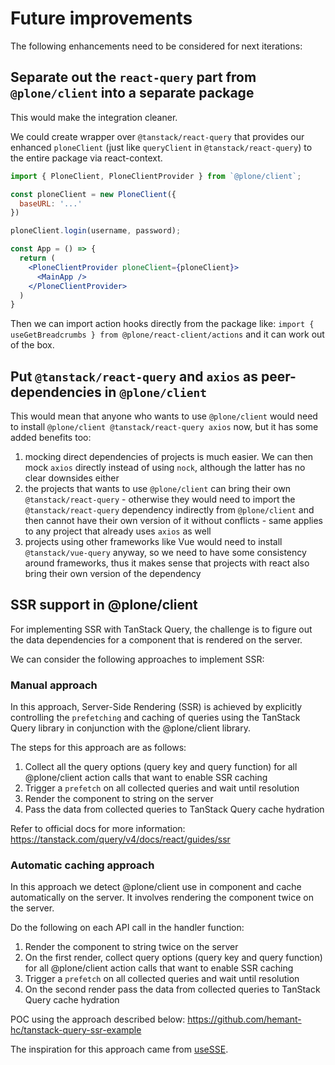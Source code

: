 # Future improvements

The following enhancements need to be considered for next iterations:

## Separate out the `react-query` part from `@plone/client` into a separate package

This would make the integration cleaner.

We could create wrapper over `@tanstack/react-query` that provides our enhanced `ploneClient` (just like `queryClient` in `@tanstack/react-query`) to the entire package via react-context.

```jsx
import { PloneClient, PloneClientProvider } from `@plone/client`;

const ploneClient = new PloneClient({
  baseURL: '...'
})

ploneClient.login(username, password);

const App = () => {
  return (
    <PloneClientProvider ploneClient={ploneClient}>
      <MainApp />
    </PloneClientProvider>
  )
}
```

Then we can import action hooks directly from the package like: `import { useGetBreadcrumbs } from @plone/react-client/actions` and it can work out of the box.

## Put `@tanstack/react-query` and `axios` as peer-dependencies in `@plone/client`

This would mean that anyone who wants to use `@plone/client` would need to install `@plone/client @tanstack/react-query axios` now, but it has some added benefits too:

1. mocking direct dependencies of projects is much easier. We can then mock `axios` directly instead of using `nock`, although the latter has no clear downsides either
2. the projects that wants to use `@plone/client` can bring their own `@tanstack/react-query` - otherwise they would need to import the `@tanstack/react-query` dependency indirectly from `@plone/client` and then cannot have their own version of it without conflicts - same applies to any project that already uses `axios` as well
3. projects using other frameworks like Vue would need to install `@tanstack/vue-query` anyway, so we need to have some consistency around frameworks, thus it makes sense that projects with react also bring their own version of the dependency

## SSR support in @plone/client

For implementing SSR with TanStack Query, the challenge is to figure out the data dependencies for a component that is rendered on the server.

We can consider the following approaches to implement SSR:

### Manual approach

In this approach, Server-Side Rendering (SSR) is achieved by explicitly controlling the `prefetching` and caching of queries using the TanStack Query library in conjunction with the @plone/client library.

The steps for this approach are as follows:

1. Collect all the query options (query key and query function) for all @plone/client action calls that want to enable SSR caching
2. Trigger a `prefetch` on all collected queries and wait until resolution
3. Render the component to string on the server
4. Pass the data from collected queries to TanStack Query cache hydration

Refer to official docs for more information: https://tanstack.com/query/v4/docs/react/guides/ssr

### Automatic caching approach

In this approach we detect @plone/client use in component and cache automatically on the server. It involves rendering the component twice on the server.

Do the following on each API call in the handler function:

1. Render the component to string twice on the server
2. On the first render, collect query options (query key and query function) for all @plone/client action calls that want to enable SSR caching
3. Trigger a `prefetch` on all collected queries and wait until resolution
4. On the second render pass the data from collected queries to TanStack Query cache hydration

POC using the approach described below: https://github.com/hemant-hc/tanstack-query-ssr-example

The inspiration for this approach came from [useSSE](https://github.com/kmoskwiak/useSSE).
